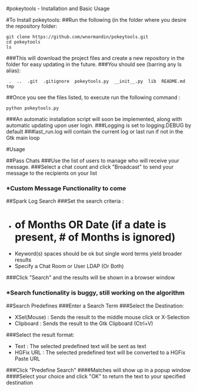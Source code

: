 #pokeytools - Installation and Basic Usage

#To Install pokeytools:
##Run the following (in the folder where you desire the repository folder:

```
git clone https://github.com/wnormandin/pokeytools.git
cd pokeytools
ls
```
###This will download the project files and create a new repository in the folder for easy updating in the future.
###You should see (barring any ls alias):

``` 
 .  ..  .git  .gitignore  pokeytools.py  __init__.py  lib  README.md  tmp
```

##Once you see the files listed, to execute run the following command :

``` 
python pokeytools.py
``` 
###An automatic installation script will soon be implemented, along with automatic updating upon user login. 
###Logging is set to logging.DEBUG by default
###last_run.log will contain the current log or last run if not in the Gtk main loop

#Usage

##Pass Chats
###Use the list of users to manage who will receive your message.
###Select a chat count and click "Broadcast" to send your message to the recipients on your list
### *Custom Message Functionality to come

##Spark Log Search
###Set the search criteria :
- # of Months OR Date (if a date is present, # of Months is ignored)
- Keyword(s) spaces should be ok but single word terms yield broader results
- Specify a Chat Room or User LDAP (Or Both)

###Click "Search" and the results will be shown in a browser window
### *Search functionality is buggy, still working on the algorithm

##Search Predefines
###Enter a Search Term
###Select the Destination:
- XSel(Mouse) : Sends the result to the middle mouse click or X-Selection
- Clipboard : Sends the result to the Gtk Clipboard (Ctrl+V)

###Select the result format:
- Text : The selected predefined text will be sent as text
- HGFix URL : The selected predefined text will be converted to a HGFix Paste URL

###Click "Predefine Search"
####Matches will show up in a popup window
####Select your choice and click "OK" to return the text to your specified destination


